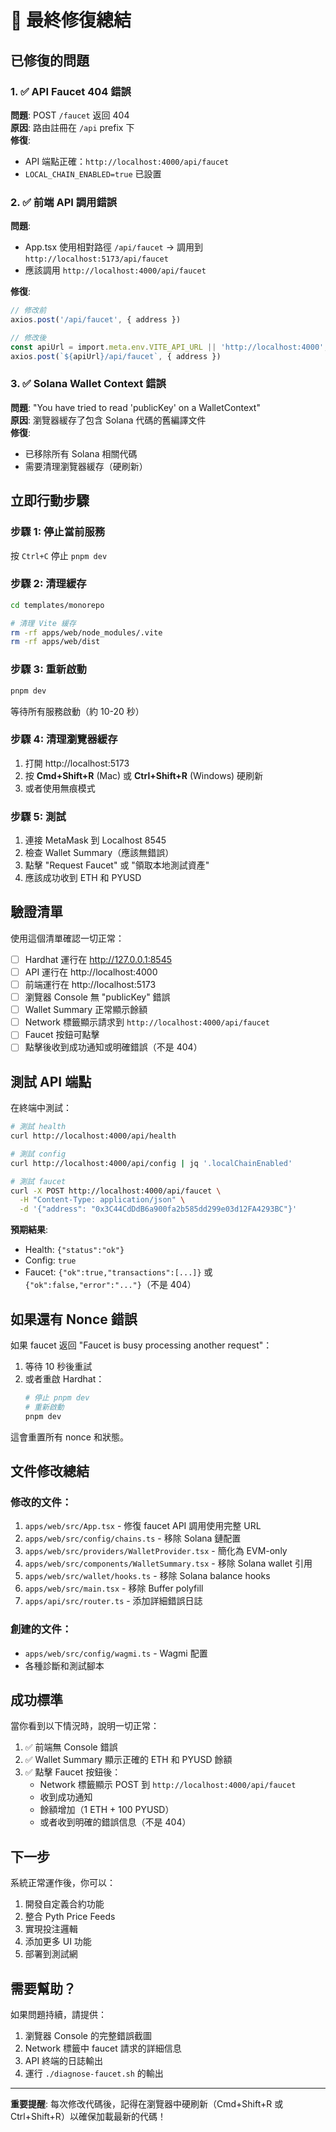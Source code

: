 # 🎉 最終修復總結

## 已修復的問題

### 1. ✅ API Faucet 404 錯誤
**問題**: POST `/faucet` 返回 404  
**原因**: 路由註冊在 `/api` prefix 下  
**修復**: 
- API 端點正確：`http://localhost:4000/api/faucet`
- `LOCAL_CHAIN_ENABLED=true` 已設置

### 2. ✅ 前端 API 調用錯誤
**問題**: 
- App.tsx 使用相對路徑 `/api/faucet` → 調用到 `http://localhost:5173/api/faucet`
- 應該調用 `http://localhost:4000/api/faucet`

**修復**: 
```typescript
// 修改前
axios.post('/api/faucet', { address })

// 修改後
const apiUrl = import.meta.env.VITE_API_URL || 'http://localhost:4000';
axios.post(`${apiUrl}/api/faucet`, { address })
```

### 3. ✅ Solana Wallet Context 錯誤
**問題**: "You have tried to read 'publicKey' on a WalletContext"  
**原因**: 瀏覽器緩存了包含 Solana 代碼的舊編譯文件  
**修復**: 
- 已移除所有 Solana 相關代碼
- 需要清理瀏覽器緩存（硬刷新）

## 立即行動步驟

### 步驟 1: 停止當前服務
按 `Ctrl+C` 停止 `pnpm dev`

### 步驟 2: 清理緩存
```bash
cd templates/monorepo

# 清理 Vite 緩存
rm -rf apps/web/node_modules/.vite
rm -rf apps/web/dist
```

### 步驟 3: 重新啟動
```bash
pnpm dev
```

等待所有服務啟動（約 10-20 秒）

### 步驟 4: 清理瀏覽器緩存
1. 打開 http://localhost:5173
2. 按 **Cmd+Shift+R** (Mac) 或 **Ctrl+Shift+R** (Windows) 硬刷新
3. 或者使用無痕模式

### 步驟 5: 測試
1. 連接 MetaMask 到 Localhost 8545
2. 檢查 Wallet Summary（應該無錯誤）
3. 點擊 "Request Faucet" 或 "領取本地測試資產"
4. 應該成功收到 ETH 和 PYUSD

## 驗證清單

使用這個清單確認一切正常：

- [ ] Hardhat 運行在 http://127.0.0.1:8545
- [ ] API 運行在 http://localhost:4000
- [ ] 前端運行在 http://localhost:5173
- [ ] 瀏覽器 Console 無 "publicKey" 錯誤
- [ ] Wallet Summary 正常顯示餘額
- [ ] Network 標籤顯示請求到 `http://localhost:4000/api/faucet`
- [ ] Faucet 按鈕可點擊
- [ ] 點擊後收到成功通知或明確錯誤（不是 404）

## 測試 API 端點

在終端中測試：

```bash
# 測試 health
curl http://localhost:4000/api/health

# 測試 config
curl http://localhost:4000/api/config | jq '.localChainEnabled'

# 測試 faucet
curl -X POST http://localhost:4000/api/faucet \
  -H "Content-Type: application/json" \
  -d '{"address": "0x3C44CdDdB6a900fa2b585dd299e03d12FA4293BC"}'
```

**預期結果**:
- Health: `{"status":"ok"}`
- Config: `true`
- Faucet: `{"ok":true,"transactions":[...]}` 或 `{"ok":false,"error":"..."}`（不是 404）

## 如果還有 Nonce 錯誤

如果 faucet 返回 "Faucet is busy processing another request"：

1. 等待 10 秒後重試
2. 或者重啟 Hardhat：
   ```bash
   # 停止 pnpm dev
   # 重新啟動
   pnpm dev
   ```

這會重置所有 nonce 和狀態。

## 文件修改總結

### 修改的文件：
1. `apps/web/src/App.tsx` - 修復 faucet API 調用使用完整 URL
2. `apps/web/src/config/chains.ts` - 移除 Solana 鏈配置
3. `apps/web/src/providers/WalletProvider.tsx` - 簡化為 EVM-only
4. `apps/web/src/components/WalletSummary.tsx` - 移除 Solana wallet 引用
5. `apps/web/src/wallet/hooks.ts` - 移除 Solana balance hooks
6. `apps/web/src/main.tsx` - 移除 Buffer polyfill
7. `apps/api/src/router.ts` - 添加詳細錯誤日誌

### 創建的文件：
- `apps/web/src/config/wagmi.ts` - Wagmi 配置
- 各種診斷和測試腳本

## 成功標準

當你看到以下情況時，說明一切正常：

1. ✅ 前端無 Console 錯誤
2. ✅ Wallet Summary 顯示正確的 ETH 和 PYUSD 餘額
3. ✅ 點擊 Faucet 按鈕後：
   - Network 標籤顯示 POST 到 `http://localhost:4000/api/faucet`
   - 收到成功通知
   - 餘額增加（1 ETH + 100 PYUSD）
   - 或者收到明確的錯誤信息（不是 404）

## 下一步

系統正常運作後，你可以：

1. 開發自定義合約功能
2. 整合 Pyth Price Feeds
3. 實現投注邏輯
4. 添加更多 UI 功能
5. 部署到測試網

## 需要幫助？

如果問題持續，請提供：

1. 瀏覽器 Console 的完整錯誤截圖
2. Network 標籤中 faucet 請求的詳細信息
3. API 終端的日誌輸出
4. 運行 `./diagnose-faucet.sh` 的輸出

---

**重要提醒**: 每次修改代碼後，記得在瀏覽器中硬刷新（Cmd+Shift+R 或 Ctrl+Shift+R）以確保加載最新的代碼！
